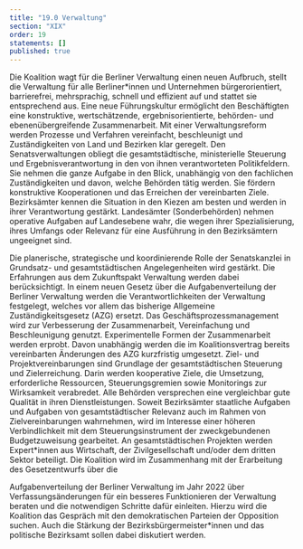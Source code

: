 ```yaml
---
title: "19.0 Verwaltung"
section: "XIX"
order: 19
statements: []
published: true
---
```

Die Koalition wagt für die Berliner Verwaltung einen neuen Aufbruch, stellt die Verwaltung für
alle Berliner*innen und Unternehmen bürgerorientiert, barrierefrei, mehrsprachig, schnell und
effizient auf und stattet sie entsprechend aus. Eine neue Führungskultur ermöglicht den
Beschäftigten eine konstruktive, wertschätzende, ergebnisorientierte, behörden- und
ebenenübergreifende Zusammenarbeit.
Mit einer Verwaltungsreform werden Prozesse und Verfahren vereinfacht, beschleunigt und
Zuständigkeiten von Land und Bezirken klar geregelt. Den Senatsverwaltungen obliegt die
gesamtstädtische, ministerielle Steuerung und Ergebnisverantwortung in den von ihnen
verantworteten Politikfeldern. Sie nehmen die ganze Aufgabe in den Blick, unabhängig von
den fachlichen Zuständigkeiten und davon, welche Behörden tätig werden. Sie fördern
konstruktive Kooperationen und das Erreichen der vereinbarten Ziele. Bezirksämter kennen
die Situation in den Kiezen am besten und werden in ihrer Verantwortung gestärkt.
Landesämter (Sonderbehörden) nehmen operative Aufgaben auf Landesebene wahr, die
wegen ihrer Spezialisierung, ihres Umfangs oder Relevanz für eine Ausführung in den
Bezirksämtern ungeeignet sind.

Die planerische, strategische und koordinierende Rolle der Senatskanzlei in Grundsatz-
und gesamtstädtischen Angelegenheiten wird gestärkt. Die Erfahrungen aus dem
Zukunftspakt Verwaltung werden dabei berücksichtigt.
In einem neuen Gesetz über die Aufgabenverteilung der Berliner Verwaltung werden die
Verantwortlichkeiten der Verwaltung festgelegt, welches vor allem das bisherige Allgemeine
Zuständigkeitsgesetz (AZG) ersetzt. Das Geschäftsprozessmanagement wird zur
Verbesserung der Zusammenarbeit, Vereinfachung und Beschleunigung genutzt.
Experimentelle Formen der Zusammenarbeit werden erprobt. Davon unabhängig werden die
im Koalitionsvertrag bereits vereinbarten Änderungen des AZG kurzfristig umgesetzt.
Ziel- und Projektvereinbarungen sind Grundlage der gesamtstädtischen Steuerung und
Zielerreichung. Darin werden kooperative Ziele, die Umsetzung, erforderliche Ressourcen,
Steuerungsgremien sowie Monitorings zur Wirksamkeit verabredet. Alle Behörden
versprechen eine vergleichbar gute Qualität in ihren Dienstleistungen. Soweit Bezirksämter
staatliche Aufgaben und Aufgaben von gesamtstädtischer Relevanz auch im Rahmen von
Zielvereinbarungen wahrnehmen, wird im Interesse einer höheren Verbindlichkeit mit dem
Steuerungsinstrument der zweckgebundenen Budgetzuweisung gearbeitet. An
gesamtstädtischen Projekten werden Expert*innen aus Wirtschaft, der Zivilgesellschaft
und/oder dem dritten Sektor beteiligt.
Die Koalition wird im Zusammenhang mit der Erarbeitung des Gesetzentwurfs über die


Aufgabenverteilung der Berliner Verwaltung im Jahr 2022 über Verfassungsänderungen für
ein besseres Funktionieren der Verwaltung beraten und die notwendigen Schritte dafür
einleiten. Hierzu wird die Koalition das Gespräch mit den demokratischen Parteien der
Opposition suchen. Auch die Stärkung der Bezirksbürgermeister*innen und das politische
Bezirksamt sollen dabei diskutiert werden.
